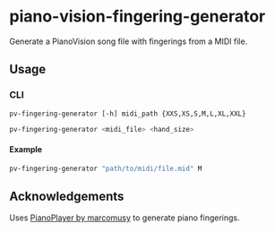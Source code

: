# piano-vision-fingering-generator

Generate a PianoVision song file with fingerings from a MIDI file.

## Usage

### CLI 

`pv-fingering-generator [-h] midi_path {XXS,XS,S,M,L,XL,XXL}`

```bash
pv-fingering-generator <midi_file> <hand_size>
```

#### Example
```bash
pv-fingering-generator "path/to/midi/file.mid" M
```

## Acknowledgements

Uses [PianoPlayer by marcomusy](https://github.com/marcomusy/pianoplayer) to generate piano fingerings.
